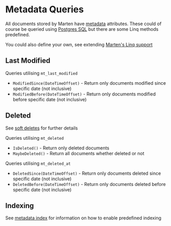 # Metadata Queries

All documents stored by Marten have [metadata](/guide/schema/metadata) attributes.
These could of course be queried using [Postgres SQL](/guide/documents/querying/sql) but there are some Linq
methods predefined.

You could also define your own, see extending [Marten's Linq support](/guide/documents/querying/linq/extending)

## Last Modified

Queries utilising `mt_last_modified`

* `ModifiedSince(DateTimeOffset)` - Return only documents modified since specific date (not inclusive)
* `ModifiedBefore(DateTimeOffset)` - Return only documents modified before specific date (not inclusive)

## Deleted

See [soft deletes](/guide/documents/deletes) for further details

Queries utilising `mt_deleted`

* `IsDeleted()` - Return only deleted documents
* `MaybeDeleted()` - Return all documents whether deleted or not

Queries utilising `mt_deleted_at`

* `DeletedSince(DateTimeOffset)` - Return only documents deleted since specific date (not inclusive)
* `DeletedBefore(DateTimeOffset)` - Return only documents deleted before specific date (not inclusive)

## Indexing

See [metadata index](/guide/documents/indexing/metadata-indexes) for information on how to enable predefined
indexing
